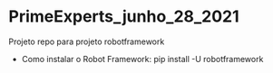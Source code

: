 # PrimeExperts_junho_28_2021
Projeto repo para projeto robotframework

- Como instalar o Robot Framework:
pip install -U robotframework
